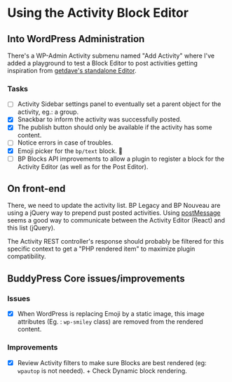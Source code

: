 # Using the Activity Block Editor

## Into WordPress Administration

There's a WP-Admin Activity submenu named "Add Activity" where I've added a playground to test a Block Editor to post activities getting inspiration from [getdave's standalone Editor](https://github.com/getdave/standalone-block-editor).

### Tasks

- [ ] Activity Sidebar settings panel to eventually set a parent object for the activity, eg.: a group.
- [x] Snackbar to inform the activity was successfully posted.
- [x] The publish button should only be available if the activity has some content.
- [ ] Notice errors in case of troubles.
- [x] Emoji picker for the `bp/text` block. 🙌
- [ ] BP Blocks API improvements to allow a plugin to register a block for the Activity Editor (as well as for the Post Editor).

## On front-end

There, we need to update the activity list. BP Legacy and BP Nouveau are using a jQuery way to prepend pust posted activities. Using [postMessage](https://developer.mozilla.org/en-US/docs/Web/API/Window/postMessage) seems a good way to communicate between the Activity Editor (React) and this list (jQuery).

The Activity REST controller's response should probably be filtered for this specific context to get a "PHP rendered item" to maximize plugin compatibility.

## BuddyPress Core issues/improvements

### Issues
- [x] When WordPress is replacing Emoji by a static image, this image attributes (Eg. : `wp-smiley` class) are removed from the rendered content.

### Improvements
- [x] Review Activity filters to make sure Blocks are best rendered (eg: `wpautop` is not needed). + Check Dynamic block rendering.
